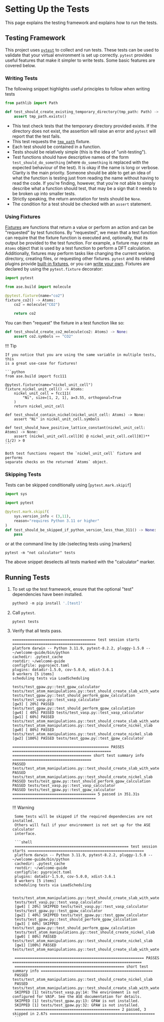 # Setting Up the Tests

This page explains the testing framework and explains how to run the tests.

## Testing Framework

This project uses [`pytest`][pytest] to collect and run tests. These tests can
be used to validate that your virtual environment is set up correctly. `pytest`
provides useful features that make it simpler to write tests. Some basic
features are covered below.

### Writing Tests

The following snippet highlights useful principles to follow when writing tests

```python
from pathlib import Path

def test_should_create_existing_temporary_directory(tmp_path: Path) -> None:
    assert tmp_path.exists()
```

- This test check tests that the temporary directory provided exists. If the
  directory does not exist, the assertion will raise an error and `pytest` will
  report that the test fails.
- This test requests the [`tmp_path`][tmp-path] fixture.
- Each test should be contained in a function.
- Tests should be relatively simple (this is the idea of "unit-testing").
- Test functions should have descriptive names of the form
  `test_should_do_something` (where `do_something` is replaced with the
  expected behaviour of the test). It is okay if the name is long or verbose.
  Clarity is the main priority. Someone should be able to get an idea of what
  the function is testing just from reading the name without having to read the
  code. If you're finding, however, that you're not able to simply describe
  what a function should test, that may be a sign that it needs to be broken up
  into smaller tests.
- Strictly speaking, the return annotation for tests should be `None`.
- The condition for a test should be checked with an `assert` statement.

### Using Fixtures

[Fixtures][fixtures] are functions that return a value or perform an action
and can be "requested" by test functions. By "requested", we mean that a test
function can require that the fixture function is executed and, optionally,
that its output be provided to the test function. For example, a fixture may
create an `Atoms` object that is used by a test function to perform a DFT
calculation. Additionally, fixtures may perform tasks like changing the current
working directory, creating files, or requesting other fixtures. `pytest` and
its related plugins provide [built-in fixtures][pytest-fixtures], or you can
[write your own][writing-fixtures]. Fixtures are declared by using the
`pytest.fixture` decorator:

```python
import pytest

from ase.build import molecule

@pytest.fixture(name="co2")
fixture_co2() -> Atoms:
    co2 = molecule("CO2")

    return co2
```

You can then "request" the fixture in a test function like so:

```python
def test_should_create_co2_molecule(co2: Atoms) -> None:
    assert co2.symbols == "CO2"
```

!!! Tip

    If you notice that you are using the same variable in multiple tests, this
    is a great use-case for fixtures!

    ```python
    from ase.build import fcc111

    @pytest.fixture(name="nickel_unit_cell")
    fixture_nickel_unit_cell() -> Atoms:
        nickel_unit_cell = fcc111(
            "Ni", size=[1, 2, 1], a=3.55, orthogonal=True
        )
        return nickel_unit_cell
    
    def test_should_contain_nickel(nickel_unit_cell: Atoms) -> None:
        assert "Ni" in nickel_unit_cell.symbols
    
    def test_should_have_positive_lattice_constant(nickel_unit_cell: Atoms) -> None:
        assert (nickel_unit_cell.cell[0] @ nickel_unit_cell.cell[0])**(1/2) > 0
    ```

    Both test functions request the `nickel_unit_cell` fixture and performs
    separate checks on the returned `Atoms` object.

### Skipping Tests

Tests can be skipped conditionally using [`pytest.mark.skipif`]

```python
import sys

import pytest

@pytest.mark.skipif(
    sys.version_info < (3,11),
    reason="requires Python 3.11 or higher"
)
def test_should_be_skipped_if_python_version_less_than_311() -> None:
    pass
```

or at the command line by (de-)selecting tests using [markers]

```shell
pytest -m "not calculator" tests
```

The above snippet deselects all tests marked with the "calculator" marker.

## Running Tests

1. To set up the test framework, ensure that the optional "test" dependencies
   have been installed.

    ```python
    python3 -m pip install '.[test]'
    ```

2. Call `pytest`.

   ```shell
   pytest tests
   ```

3. Verify that all tests pass.

    ```shell
    ====================================== test session starts ======================================
    platform darwin -- Python 3.11.9, pytest-8.2.2, pluggy-1.5.0 -- ~/welcome-guide/bin/python
    cachedir: .pytest_cache
    rootdir: ~/welcome-guide
    configfile: pyproject.toml
    plugins: datadir-1.5.0, cov-5.0.0, xdist-3.6.1
    8 workers [5 items]
    scheduling tests via LoadScheduling

    tests/test_gpaw.py::test_gpaw_calculator
    tests/test_atom_manipulations.py::test_should_create_slab_with_water_layer
    tests/test_gpaw.py::test_should_perform_gpaw_calculation
    tests/test_vasp.py::test_vasp_calculator
    [gw3] [ 20%] PASSED tests/test_gpaw.py::test_should_perform_gpaw_calculation
    [gw4] [ 40%] PASSED tests/test_vasp.py::test_vasp_calculator
    [gw1] [ 60%] PASSED tests/test_atom_manipulations.py::test_should_create_slab_with_water_layer
    tests/test_atom_manipulations.py::test_should_create_nickel_slab
    [gw0] [ 80%] PASSED tests/test_atom_manipulations.py::test_should_create_nickel_slab
    [gw2] [100%] PASSED tests/test_gpaw.py::test_gpaw_calculator

    ============================================ PASSES =============================================
    ==================================== short test summary info ====================================
    PASSED tests/test_atom_manipulations.py::test_should_create_slab_with_water_layer
    PASSED tests/test_atom_manipulations.py::test_should_create_nickel_slab
    PASSED tests/test_gpaw.py::test_should_perform_gpaw_calculation
    PASSED tests/test_vasp.py::test_vasp_calculator
    PASSED tests/test_gpaw.py::test_gpaw_calculator
    ====================================== 5 passed in 351.31s ======================================
    ```

    !!! Warning

        Some tests will be skipped if the required dependencies are not installed.
        Others will fail if your environment is not set up for the ASE calculator
        interface.

        ```shell
        ==================================================== test session starts =====================================================
        platform darwin -- Python 3.11.9, pytest-8.2.2, pluggy-1.5.0 -- ~/welcome-guide/bin/python
        cachedir: .pytest_cache
        rootdir: ~/welcome-guide
        configfile: pyproject.toml
        plugins: datadir-1.5.0, cov-5.0.0, xdist-3.6.1
        8 workers [5 items]     
        scheduling tests via LoadScheduling

        tests/test_atom_manipulations.py::test_should_create_slab_with_water_layer 
        tests/test_vasp.py::test_vasp_calculator 
        [gw4] [ 20%] SKIPPED tests/test_vasp.py::test_vasp_calculator 
        tests/test_gpaw.py::test_gpaw_calculator 
        [gw2] [ 40%] SKIPPED tests/test_gpaw.py::test_gpaw_calculator 
        tests/test_gpaw.py::test_should_perform_gpaw_calculation 
        [gw3] [ 60%] SKIPPED tests/test_gpaw.py::test_should_perform_gpaw_calculation 
        tests/test_atom_manipulations.py::test_should_create_nickel_slab 
        [gw0] [ 80%] PASSED tests/test_atom_manipulations.py::test_should_create_nickel_slab 
        [gw1] [100%] PASSED tests/test_atom_manipulations.py::test_should_create_slab_with_water_layer 

        =========================================================== PASSES ===========================================================
        ================================================== short test summary info ===================================================
        PASSED tests/test_atom_manipulations.py::test_should_create_nickel_slab
        PASSED tests/test_atom_manipulations.py::test_should_create_slab_with_water_layer
        SKIPPED [1] tests/test_vasp.py:14: The environment is not configured for VASP. See the ASE documentation for details.
        SKIPPED [1] tests/test_gpaw.py:13: GPAW is not installed.
        SKIPPED [1] tests/test_gpaw.py:32: GPAW is not installed.
        ================================================ 2 passed, 3 skipped in 2.67s ================================================
        ```

[tmp-path]: https://docs.pytest.org/en/latest/reference/reference.html#std-fixture-tmp_path
[pytest]: https://docs.pytest.org/en/latest/index.html
[fixtures]: https://docs.pytest.org/en/latest/reference/reference.html#fixtures-api
[pytest-fixtures]: https://docs.pytest.org/en/latest/reference/fixtures.html#reference-fixtures
[writing-fixtures]: https://docs.pytest.org/en/latest/how-to/fixtures.html
